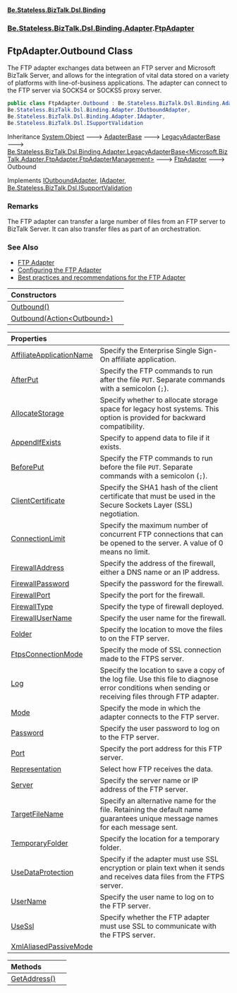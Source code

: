 #### [Be.Stateless.BizTalk.Dsl.Binding](README.md 'README')
### [Be.Stateless.BizTalk.Dsl.Binding.Adapter](Be.Stateless.BizTalk.Dsl.Binding.Adapter.md 'Be.Stateless.BizTalk.Dsl.Binding.Adapter').[FtpAdapter](FtpAdapter.md 'Be.Stateless.BizTalk.Dsl.Binding.Adapter.FtpAdapter')

## FtpAdapter.Outbound Class

The FTP adapter exchanges data between an FTP server and Microsoft BizTalk Server, and allows for the integration of
vital data stored on a variety of platforms with line-of-business applications. The adapter can connect to the FTP
server via SOCKS4 or SOCKS5 proxy server.

```csharp
public class FtpAdapter.Outbound : Be.Stateless.BizTalk.Dsl.Binding.Adapter.FtpAdapter,
Be.Stateless.BizTalk.Dsl.Binding.Adapter.IOutboundAdapter,
Be.Stateless.BizTalk.Dsl.Binding.Adapter.IAdapter,
Be.Stateless.BizTalk.Dsl.ISupportValidation
```

Inheritance [System.Object](https://docs.microsoft.com/en-us/dotnet/api/System.Object 'System.Object') &#129106; [AdapterBase](AdapterBase.md 'Be.Stateless.BizTalk.Dsl.Binding.Adapter.AdapterBase') &#129106; [LegacyAdapterBase](LegacyAdapterBase.md 'Be.Stateless.BizTalk.Dsl.Binding.Adapter.LegacyAdapterBase') &#129106; [Be.Stateless.BizTalk.Dsl.Binding.Adapter.LegacyAdapterBase&lt;](LegacyAdapterBase_TValidator_.md 'Be.Stateless.BizTalk.Dsl.Binding.Adapter.LegacyAdapterBase<TValidator>')[Microsoft.BizTalk.Adapter.FtpAdapter.FtpAdapterManagement](https://docs.microsoft.com/en-us/dotnet/api/Microsoft.BizTalk.Adapter.FtpAdapter.FtpAdapterManagement 'Microsoft.BizTalk.Adapter.FtpAdapter.FtpAdapterManagement')[&gt;](LegacyAdapterBase_TValidator_.md 'Be.Stateless.BizTalk.Dsl.Binding.Adapter.LegacyAdapterBase<TValidator>') &#129106; [FtpAdapter](FtpAdapter.md 'Be.Stateless.BizTalk.Dsl.Binding.Adapter.FtpAdapter') &#129106; Outbound

Implements [IOutboundAdapter](IOutboundAdapter.md 'Be.Stateless.BizTalk.Dsl.Binding.Adapter.IOutboundAdapter'), [IAdapter](IAdapter.md 'Be.Stateless.BizTalk.Dsl.Binding.Adapter.IAdapter'), [Be.Stateless.BizTalk.Dsl.ISupportValidation](https://docs.microsoft.com/en-us/dotnet/api/Be.Stateless.BizTalk.Dsl.ISupportValidation 'Be.Stateless.BizTalk.Dsl.ISupportValidation')

### Remarks
The FTP adapter can transfer a large number of files from an FTP server to BizTalk Server. It can also transfer files
as part of an orchestration.

### See Also
- [FTP Adapter](https://docs.microsoft.com/en-us/biztalk/core/ftp-adapter 'https://docs.microsoft.com/en-us/biztalk/core/ftp-adapter')
- [Configuring the FTP Adapter](https://docs.microsoft.com/en-us/biztalk/core/configuring-the-ftp-adapter 'https://docs.microsoft.com/en-us/biztalk/core/configuring-the-ftp-adapter')
- [Best practices and recommendations for the FTP Adapter](https://docs.microsoft.com/en-us/biztalk/core/best-practices-and-recommendations-for-the-ftp-adapter 'https://docs.microsoft.com/en-us/biztalk/core/best-practices-and-recommendations-for-the-ftp-adapter')

| Constructors | |
| :--- | :--- |
| [Outbound()](FtpAdapter.Outbound.Outbound().md 'Be.Stateless.BizTalk.Dsl.Binding.Adapter.FtpAdapter.Outbound.Outbound()') | |
| [Outbound(Action&lt;Outbound&gt;)](FtpAdapter.Outbound.Outbound(Action_Outbound_).md 'Be.Stateless.BizTalk.Dsl.Binding.Adapter.FtpAdapter.Outbound.Outbound(System.Action<Be.Stateless.BizTalk.Dsl.Binding.Adapter.FtpAdapter.Outbound>)') | |

| Properties | |
| :--- | :--- |
| [AffiliateApplicationName](FtpAdapter.Outbound.AffiliateApplicationName.md 'Be.Stateless.BizTalk.Dsl.Binding.Adapter.FtpAdapter.Outbound.AffiliateApplicationName') | Specify the Enterprise Single Sign-On affiliate application. |
| [AfterPut](FtpAdapter.Outbound.AfterPut.md 'Be.Stateless.BizTalk.Dsl.Binding.Adapter.FtpAdapter.Outbound.AfterPut') | Specify the FTP commands to run after the file `PUT`. Separate commands with a semicolon (`;`). |
| [AllocateStorage](FtpAdapter.Outbound.AllocateStorage.md 'Be.Stateless.BizTalk.Dsl.Binding.Adapter.FtpAdapter.Outbound.AllocateStorage') | Specify whether to allocate storage space for legacy host systems. This option is provided for backward compatibility. |
| [AppendIfExists](FtpAdapter.Outbound.AppendIfExists.md 'Be.Stateless.BizTalk.Dsl.Binding.Adapter.FtpAdapter.Outbound.AppendIfExists') | Specify to append data to file if it exists. |
| [BeforePut](FtpAdapter.Outbound.BeforePut.md 'Be.Stateless.BizTalk.Dsl.Binding.Adapter.FtpAdapter.Outbound.BeforePut') | Specify the FTP commands to run before the file `PUT`. Separate commands with a semicolon (`;`). |
| [ClientCertificate](FtpAdapter.Outbound.ClientCertificate.md 'Be.Stateless.BizTalk.Dsl.Binding.Adapter.FtpAdapter.Outbound.ClientCertificate') | Specify the SHA1 hash of the client certificate that must be used in the Secure Sockets Layer (SSL) negotiation. |
| [ConnectionLimit](FtpAdapter.Outbound.ConnectionLimit.md 'Be.Stateless.BizTalk.Dsl.Binding.Adapter.FtpAdapter.Outbound.ConnectionLimit') | Specify the maximum number of concurrent FTP connections that can be opened to the server. A value of 0 means no limit. |
| [FirewallAddress](FtpAdapter.Outbound.FirewallAddress.md 'Be.Stateless.BizTalk.Dsl.Binding.Adapter.FtpAdapter.Outbound.FirewallAddress') | Specify the address of the firewall, either a DNS name or an IP address. |
| [FirewallPassword](FtpAdapter.Outbound.FirewallPassword.md 'Be.Stateless.BizTalk.Dsl.Binding.Adapter.FtpAdapter.Outbound.FirewallPassword') | Specify the password for the firewall. |
| [FirewallPort](FtpAdapter.Outbound.FirewallPort.md 'Be.Stateless.BizTalk.Dsl.Binding.Adapter.FtpAdapter.Outbound.FirewallPort') | Specify the port for the firewall. |
| [FirewallType](FtpAdapter.Outbound.FirewallType.md 'Be.Stateless.BizTalk.Dsl.Binding.Adapter.FtpAdapter.Outbound.FirewallType') | Specify the type of firewall deployed. |
| [FirewallUserName](FtpAdapter.Outbound.FirewallUserName.md 'Be.Stateless.BizTalk.Dsl.Binding.Adapter.FtpAdapter.Outbound.FirewallUserName') | Specify the user name for the firewall. |
| [Folder](FtpAdapter.Outbound.Folder.md 'Be.Stateless.BizTalk.Dsl.Binding.Adapter.FtpAdapter.Outbound.Folder') | Specify the location to move the files to on the FTP server. |
| [FtpsConnectionMode](FtpAdapter.Outbound.FtpsConnectionMode.md 'Be.Stateless.BizTalk.Dsl.Binding.Adapter.FtpAdapter.Outbound.FtpsConnectionMode') | Specify the mode of SSL connection made to the FTPS server. |
| [Log](FtpAdapter.Outbound.Log.md 'Be.Stateless.BizTalk.Dsl.Binding.Adapter.FtpAdapter.Outbound.Log') | Specify the location to save a copy of the log file. Use this file to diagnose error conditions when sending or receiving files through FTP adapter. |
| [Mode](FtpAdapter.Outbound.Mode.md 'Be.Stateless.BizTalk.Dsl.Binding.Adapter.FtpAdapter.Outbound.Mode') | Specify the mode in which the adapter connects to the FTP server. |
| [Password](FtpAdapter.Outbound.Password.md 'Be.Stateless.BizTalk.Dsl.Binding.Adapter.FtpAdapter.Outbound.Password') | Specify the user password to log on to the FTP server. |
| [Port](FtpAdapter.Outbound.Port.md 'Be.Stateless.BizTalk.Dsl.Binding.Adapter.FtpAdapter.Outbound.Port') | Specify the port address for this FTP server. |
| [Representation](FtpAdapter.Outbound.Representation.md 'Be.Stateless.BizTalk.Dsl.Binding.Adapter.FtpAdapter.Outbound.Representation') | Select how FTP receives the data. |
| [Server](FtpAdapter.Outbound.Server.md 'Be.Stateless.BizTalk.Dsl.Binding.Adapter.FtpAdapter.Outbound.Server') | Specify the server name or IP address of the FTP server. |
| [TargetFileName](FtpAdapter.Outbound.TargetFileName.md 'Be.Stateless.BizTalk.Dsl.Binding.Adapter.FtpAdapter.Outbound.TargetFileName') | Specify an alternative name for the file. Retaining the default name guarantees unique message names for each message sent. |
| [TemporaryFolder](FtpAdapter.Outbound.TemporaryFolder.md 'Be.Stateless.BizTalk.Dsl.Binding.Adapter.FtpAdapter.Outbound.TemporaryFolder') | Specify the location for a temporary folder. |
| [UseDataProtection](FtpAdapter.Outbound.UseDataProtection.md 'Be.Stateless.BizTalk.Dsl.Binding.Adapter.FtpAdapter.Outbound.UseDataProtection') | Specify if the adapter must use SSL encryption or plain text when it sends and receives data files from the FTPS server. |
| [UserName](FtpAdapter.Outbound.UserName.md 'Be.Stateless.BizTalk.Dsl.Binding.Adapter.FtpAdapter.Outbound.UserName') | Specify the user name to log on to the FTP server. |
| [UseSsl](FtpAdapter.Outbound.UseSsl.md 'Be.Stateless.BizTalk.Dsl.Binding.Adapter.FtpAdapter.Outbound.UseSsl') | Specify whether the FTP adapter must use SSL to communicate with the FTPS server. |
| [XmlAliasedPassiveMode](FtpAdapter.Outbound.XmlAliasedPassiveMode.md 'Be.Stateless.BizTalk.Dsl.Binding.Adapter.FtpAdapter.Outbound.XmlAliasedPassiveMode') | |

| Methods | |
| :--- | :--- |
| [GetAddress()](FtpAdapter.Outbound.GetAddress().md 'Be.Stateless.BizTalk.Dsl.Binding.Adapter.FtpAdapter.Outbound.GetAddress()') | |
